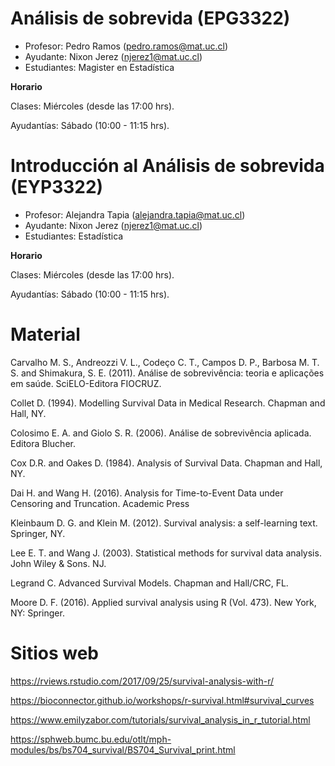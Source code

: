 # Análisis de sobrevida (EPG3322)

+ Profesor: Pedro Ramos (pedro.ramos@mat.uc.cl)
+ Ayudante: Nixon Jerez (njerez1@mat.uc.cl)
+ Estudiantes: Magister en Estadística

**Horario**

Clases: Miércoles (desde las 17:00 hrs).

Ayudantías: Sábado (10:00 - 11:15 hrs).

# Introducción al Análisis de sobrevida (EYP3322)

+ Profesor: Alejandra Tapia (alejandra.tapia@mat.uc.cl)
+ Ayudante: Nixon Jerez (njerez1@mat.uc.cl)
+ Estudiantes: Estadística

**Horario**

Clases: Miércoles (desde las 17:00 hrs).

Ayudantías: Sábado (10:00 - 11:15 hrs).

# Material

Carvalho M. S., Andreozzi V. L., Codeço C. T., Campos D. P., Barbosa M. T. S. and Shimakura, S. E. (2011). Análise de sobrevivência: teoria e aplicações em saúde. SciELO-Editora FIOCRUZ.

Collet D. (1994). Modelling Survival Data in Medical Research. Chapman and Hall, NY.

Colosimo E. A. and Giolo S. R. (2006). Análise de sobrevivência aplicada. Editora Blucher.

Cox D.R. and Oakes D. (1984). Analysis of Survival Data. Chapman and Hall, NY.

Dai H. and Wang H. (2016). Analysis for Time-to-Event Data under Censoring and Truncation. Academic Press

Kleinbaum D. G. and Klein M. (2012). Survival analysis: a self-learning text. Springer, NY.

Lee E. T. and Wang J. (2003). Statistical methods for survival data analysis. John Wiley & Sons. NJ.

Legrand C. Advanced Survival Models. Chapman and Hall/CRC, FL.

Moore D. F. (2016). Applied survival analysis using R (Vol. 473). New York, NY: Springer.

# Sitios web

https://rviews.rstudio.com/2017/09/25/survival-analysis-with-r/

https://bioconnector.github.io/workshops/r-survival.html#survival_curves

https://www.emilyzabor.com/tutorials/survival_analysis_in_r_tutorial.html

https://sphweb.bumc.bu.edu/otlt/mph-modules/bs/bs704_survival/BS704_Survival_print.html
